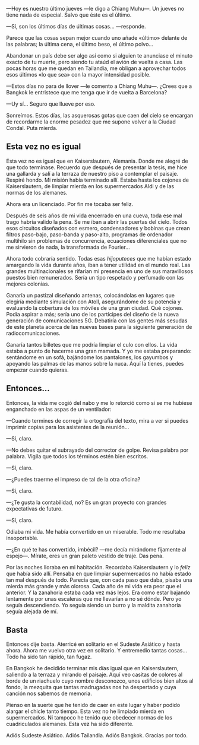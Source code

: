 —Hoy es nuestro último jueves —le digo a Chiang Muhu—. Un jueves no tiene nada de especial. Salvo que éste es el último.

—Sí, son los últimos días de últimas cosas... —responde.

Parece que las cosas sepan mejor cuando uno añade «último» delante de las palabras; la última cena, el último beso, el último polvo...

Abandonar un país debe ser algo así como si alguien te anunciase el minuto exacto de tu muerte, pero siendo tu ataúd el avión de vuelta a casa. Las pocas horas que me quedan en Tailandia, me obligan a aprovechar todos esos últimos «lo que sea» con la mayor intensidad posible.

—Estos días no para de llover —le comento a Chiang Muhu—. ¿Crees que a Bangkok le entristece que me tenga que ir de vuelta a Barcelona?

—Uy sí... Seguro que llueve por eso.

Sonreímos. Estos días, las asquerosas gotas que caen del cielo se encargan de recordarme la enorme pesadez que me supone volver a la Ciudad Condal. Puta mierda.

## Esta vez no es igual

Esta vez no es igual que en Kaiserslautern, Alemania. Donde me alegré de que todo terminase. Recuerdo que después de presentar la tesis, me hice una gallarda y salí a la terraza de nuestro piso a contemplar el paisaje. Respiré hondo. Mi misión había terminado allí. Estaba hasta los cojones de Kaiserslautern, de limpiar mierda en los supermercados Aldi y de las normas de los alemanes.

Ahora era un licenciado. Por fin me tocaba ser feliz.

Después de seis años de mi vida encerrado en una cueva, toda ese mal trago habría valido la pena. Se me iban a abrir las puertas del cielo. Todos esos circuitos diseñados con esmero, condensadores y bobinas que crean filtros paso-bajo, paso-banda y paso-alto, programas de ordenador multihilo sin problemas de concurrencia, ecuaciones diferenciales que no me sirvieron de nada, la transformada de Fourier...

Ahora todo cobraría sentido. Todas esas *hijoputeces* que me habían estado amargando la vida durante años, iban a tener utilidad en el mundo real. Las grandes multinacionales se rifarían mi presencia en uno de sus maravillosos puestos bien remunerados. Sería un tipo respetado y perfumado con las mejores colonias.

Ganaría un pastizal diseñando antenas, colocándolas en lugares que elegiría mediante simulación con Atoll, asegurándome de su potencia y evaluando la cobertura de los móviles de una gran ciudad. Qué cojones. Podía aspirar a más; sería uno de los partícipes del diseño de la nueva generación de comunicaciones 5G. Debatiría con las gentes más sesudas de este planeta acerca de las nuevas bases para la siguiente generación de radiocomunicaciones.

Ganaría tantos billetes que me podría limpiar el culo con ellos. La vida estaba a punto de hacerme una gran mamada. Y yo me estaba preparando: sentándome en un sofá, bajándome los pantalones, los gayumbos y apoyando las palmas de las manos sobre la nuca. Aquí la tienes, puedes empezar cuando quieras.

## Entonces...

Entonces, la vida me cogió del nabo y me lo retorció como si se me hubiese enganchado en las aspas de un ventilador:

—Cuando termines de corregir la ortografía del texto, mira a ver si puedes imprimir copias para los asistentes de la reunión...

—Sí, claro.

—No debes quitar el subrayado del corrector de golpe. Revisa palabra por palabra. Vigila que todos los términos estén bien escritos.

—Sí, claro.

—¿Puedes traerme el impreso de tal de la otra oficina?

—Sí, claro.

—¿Te gusta la contabilidad, no? Es un gran proyecto con grandes expectativas de futuro.

—Sí, claro.

Odiaba mi vida. Me había convertido en un miserable. Todo me resultaba insoportable.

—¿En qué te has convertido, imbécil? —me decía mirándome fijamente al espejo—. Mírate, eres un gran paleto vestido de traje. Das pena.

Por las noches lloraba en mi habitación. Recordaba Kaiserslautern y lo *feliz* que había sido allí. Pensaba en que limpiar supermercados no había estado tan mal después de todo. Parecía que, con cada paso que daba, pisaba una mierda más grande y más olorosa. Cada año de mi vida era peor que el anterior. Y la zanahoria estaba cada vez más lejos. Era como estar bajando lentamente por unas escaleras que me llevarían a no sé dónde. Pero yo seguía descendiendo. Yo seguía siendo un burro y la maldita zanahoria seguía alejada de mí.

## Basta

Entonces dije basta. Aterricé en solitario en el Sudeste Asiático y hasta ahora. Ahora me vuelvo otra vez en solitario. Y entremedio tantas cosas... Todo ha sido tan rápido, tan fugaz.

En Bangkok he decidido terminar mis días igual que en Kaiserslautern, saliendo a la terraza y mirando el paisaje. Aquí veo casitas de colores al borde de un riachuelo cuyo nombre desconozco, unos edificios bien altos al fondo, la mezquita que tantas madrugadas nos ha despertado y cuya canción nos sabemos de memoria.

Pienso en la suerte que he tenido de caer en este lugar y haber podido alargar el chicle tanto tiempo. Esta vez no he limpiado mierda en supermercados. Ni tampoco he tenido que obedecer normas de los cuadriculados alemanes. Esta vez ha sido diferente.

Adiós Sudeste Asiático. Adiós Tailandia. Adiós Bangkok. Gracias por todo.
